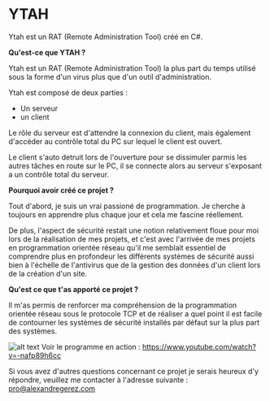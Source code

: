 # YTAH

Ytah est un RAT (Remote Administration Tool) créé en C#.

**Qu'est-ce que YTAH ?**

Ytah est un RAT (Remote Administration Tool) la plus part du temps utilisé sous la forme d'un virus plus que d'un outil d'administration.

Ytah est composé de deux parties :
- Un serveur
- un client

Le rôle du serveur est d'attendre la connexion du client, mais également d'accéder au contrôle total du PC sur lequel le client est ouvert.

Le client s'auto detruit lors de l'ouverture pour se dissimuler parmis les autres tâches en route sur le PC, il se connecte alors au serveur s'exposant a un contrôle total du serveur.

**Pourquoi avoir créé ce projet ?**

Tout d'abord, je suis un vrai passioné de programmation. Je cherche à toujours en apprendre plus chaque jour et cela me fascine réellement.

De plus, l'aspect de sécurité restait une notion relativement floue pour moi lors de la réalisation de mes projets, et c'est avec l'arrivée de mes projets en programmation orientée réseau qu'il me semblait essentiel de comprendre plus en profondeur les différents systèmes de sécurité aussi bien à l'échelle de l'antivirus que de la gestion des données d'un client lors de la création d'un site.

**Qu'est ce que t'as apporté ce projet ?**

Il m'as permis de renforcer ma compréhension de la programmation orientée réseau sous le protocole TCP et de réaliser a quel point il est facile de contourner les systèmes de sécurité installés par défaut sur la plus part des systèmes.

![alt text](http://alexandregerez.livehost.fr/imgs/YTAH/Screenshot_1.png)
Voir le programme en action : https://www.youtube.com/watch?v=-nafp89h6cc

Si vous avez d'autres questions concernant ce projet je serais heureux d'y répondre, veuillez me contacter à l'adresse suivante :
pro@alexandregerez.com
